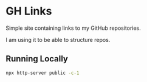 # GH Links

Simple site containing links to my GitHub repositories.

I am using it to be able to structure repos.

## Running Locally

```bash
npx http-server public -c-1
```